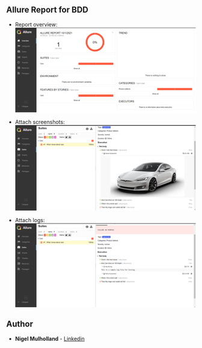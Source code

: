 ## Allure Report for BDD

* Report overview:
  <br>
    ![feature overview](./.README/overview.PNG)


* Attach screenshots:
  <br>
    ![steps page](./.README/image2.PNG)


* Attach logs:
    <br>
    ![steps page](./.README/image3.PNG)



## Author
* **Nigel Mulholland** - [Linkedin](https://www.linkedin.com/in/nigel-mulholland/) 